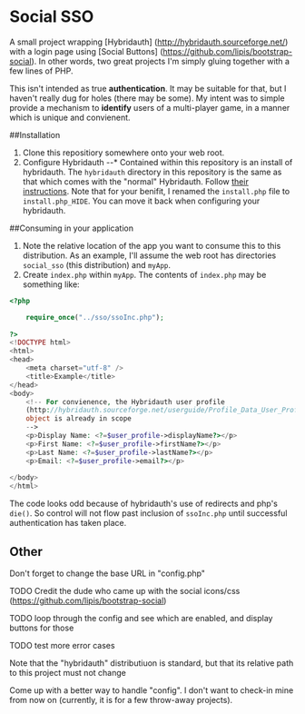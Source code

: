 # Social SSO

A small project wrapping [Hybridauth] (http://hybridauth.sourceforge.net/) with a login page using [Social Buttons] (https://github.com/lipis/bootstrap-social).  In other words, two great projects I'm simply gluing together with a few lines of PHP.

This isn't intended as true **authentication**.  It may be suitable for that, but I haven't really dug for holes (there may be some).  My intent was to simple provide a mechanism to **identify** users of a multi-player game, in a manner which is unique and convienent.  

##Installation

1. Clone this repositiory somewhere onto your web root.
2. Configure Hybridauth
--* Contained within this repository is an install of hybridauth.  The `hybridauth` directory in this repository is the same as that which comes with the "normal" Hybridauth.  Follow [their instructions](http://hybridauth.sourceforge.net/userguide/Install.html).  Note that for your benifit, I renamed the `install.php` file to `install.php_HIDE`.  You can move it back when configuring your hybridauth.

##Consuming in your application

1. Note the relative location of the app you want to consume this to this distribution.  As an example, I'll assume the web root has directories `social_sso` (this distribution) and `myApp`.
2. Create `index.php` within `myApp`.  The contents of `index.php` may be something like:

```php
<?php

	require_once("../sso/ssoInc.php");
	
?>
<!DOCTYPE html>
<html>
<head>
    <meta charset="utf-8" />
    <title>Example</title>
</head>
<body>
	<!-- For convienence, the Hybridauth user profile 
	(http://hybridauth.sourceforge.net/userguide/Profile_Data_User_Profile.html)
	object is already in scope
	-->
	<p>Display Name: <?=$user_profile->displayName?></p>
	<p>First Name: <?=$user_profile->firstName?></p>
	<p>Last Name: <?=$user_profile->lastName?></p>
	<p>Email: <?=$user_profile->email?></p>
					
</body>
</html>
```
The code looks odd because of hybridauth's use of redirects and php's `die()`.  So control will not flow past inclusion of `ssoInc.php` until successful authentication has taken place.

## Other

Don't forget to change the base URL in "config.php"

TODO Credit the dude who came up with the social icons/css (https://github.com/lipis/bootstrap-social)

TODO loop through the config and see which are enabled, and display buttons for those

TODO test more error cases

Note that the "hybridauth" distributiuon is standard, but that its relative path to this project must not change

Come up with a better way to handle "config".  I don't want to check-in mine from now on (currently, it is for a few throw-away projects).

